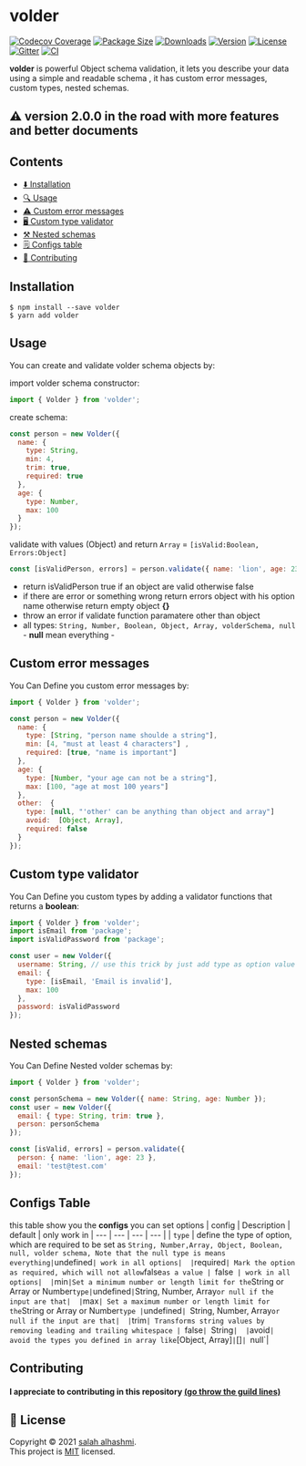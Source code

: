 # volder

[![Codecov Coverage](https://img.shields.io/codecov/c/github/devSupporters/volder/master>.svg?style=for-the-badge)](https://codecov.io/gh/devSupporters/volder/)
[![Package Size](https://img.shields.io/bundlephobia/minzip/volder?label=package%20size&style=for-the-badge)](https://www.npmjs.com/package/volder)
[![Downloads](https://img.shields.io/npm/dm/volder?style=for-the-badge)](https://www.npmjs.com/package/volder)
[![Version](https://img.shields.io/npm/v/volder?style=for-the-badge)](https://www.npmjs.com/package/volder)
[![License](https://img.shields.io/npm/l/volder?style=for-the-badge)](https://github.com/devSupporters/volder/blob/main/LICENSE)
[![Gitter](https://badges.gitter.im/voler-community/community.svg)](https://gitter.im/voler-community/community?utm_source=badge&utm_medium=badge&utm_campaign=pr-badge)
[![CI](https://github.com/devSupporters/volder/actions/workflows/main.yml/badge.svg)](https://github.com/devSupporters/volder/actions/workflows/main.yml)

 **volder** is powerful Object schema validation, it lets you describe your data using a simple and readable schema , it has custom error messages, custom types, nested schemas.
## ⚠️ version 2.0.0 in the road with more features and better documents 
## Contents

- [⬇️ Installation](#Installation)
- [🔍 Usage](#Usage)
- [⚠️ Custom error messages](#Custom-error-messages)
- [🖥️ Custom type validator](#Custom-type-validator)
- [⚒️ Nested schemas](#Nested-schemas)
- [🗒️ Configs table](#Configs-table)
- [🤝 Contributing](#Contributing)

## Installation

```
$ npm install --save volder
$ yarn add volder
```

## Usage

You can create and validate volder schema objects by:

import volder schema constructor:
```js
import { Volder } from 'volder';
```

create schema:
```js
const person = new Volder({
  name: {
    type: String,
    min: 4,
    trim: true,
    required: true
  },
  age: {
    type: Number,
    max: 100
  }
});
```
validate with values (Object) and return `Array` = `[isValid:Boolean, Errors:Object]` 
```js
const [isValidPerson, errors] = person.validate({ name: 'lion', age: 23 }); => [true, {}]
```


- return isValidPerson true if an object are valid otherwise false
- if there are error or something wrong return errors object with his option name otherwise return empty object **{}**
- throw an error if validate function paramatere other than object
- all types: `String, Number, Boolean, Object, Array, volderSchema, null` - **null** mean everything -  

## Custom error messages

You Can Define you custom error messages by:

```js
import { Volder } from 'volder';

const person = new Volder({
  name: {
    type: [String, "person name shoulde a string"],
    min: [4, "must at least 4 characters"] ,
    required: [true, "name is important"]
  },
  age: {
    type: [Number, "your age can not be a string"],
    max: [100, "age at most 100 years"]
  },
  other:  {
    type: [null, "'other' can be anything than object and array"]
    avoid:  [Object, Array],
    required: false
  }
});
```

## Custom type validator

You Can Define you custom types by adding a validator functions that returns a **boolean**:

```js
import { Volder } from 'volder';
import isEmail from 'package';
import isValidPassword from 'package';

const user = new Volder({
  username: String, // use this trick by just add type as option value
  email: {
    type: [isEmail, 'Email is invalid'],
    max: 100
  },
  password: isValidPassword
});
```

## Nested schemas

You Can Define Nested volder schemas by:

```js
import { Volder } from 'volder';

const personSchema = new Volder({ name: String, age: Number });
const user = new Volder({
  email: { type: String, trim: true },
  person: personSchema
});

const [isValid, errors] = person.validate({
  person: { name: 'lion', age: 23 },
  email: 'test@test.com'
});
```

## Configs Table

this table show you the **configs** you can set options
| config | Description | default | only work in
| --- | --- | --- | --- |
| `type` | define the type of option, which are required to be set as `String, Number,Array, Object, Boolean, null, volder schema, Note that the null type is means everything|`undefined`| work in all options| 
|`required`| Mark the option as required, which will not allow`false`as a value | `false` | work in all options| 
|`min`|Set a minimum number or length limit for the`String or Array or Number`type|`undefined`|`String, Number, Array`or null if the input are that| 
|`max`| Set a maximum number or length limit for the`String or Array or Number`type |`undefined`| `String, Number, Array`or null if the input are that| 
|`trim`| Transforms string values by removing leading and trailing whitespace | `false`| `String`| 
|`avoid`| avoid the types you defined in array like`[Object, Array]`|`[]`| `null`|

## Contributing

#### I appreciate to contributing in this repository [(go throw the guild lines)](/CONTRIBUTE.md)

## 📝 License

Copyright © 2021 [salah alhashmi](https://github.com/alguerocode).<br />
This project is [MIT](https://github.com/devSupporters/volder/blob/master/LICENSE) licensed.
